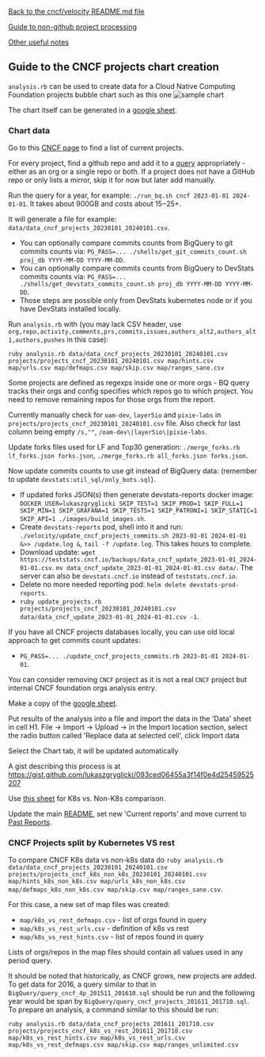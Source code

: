 [Back to the cncf/velocity README.md file](../README.md)

[Guide to non-github project processing](non_github_repositories.md)

[Other useful notes](other_notes.md)

## Guide to the CNCF projects chart creation

`analysis.rb` can be used to create data for a Cloud Native Computing Foundation projects bubble chart such as this one
![sample chart](./cncf_chart_example.png?raw=true "CNCF projects")

The chart itself can be generated in a [google sheet](https://docs.google.com/spreadsheets/d/1JdAZrQx52m3XVzloE7KK5ciI-Xu-P-swGxdV3T9pXoY/edit?usp=sharing).

### Chart data
Go to this [CNCF page](https://www.cncf.io/projects/) to find a list of current projects.

For every project, find a github repo and add it to a [query](BigQuery/velocity_cncf.sql) appropriately - either as an org or a single repo or both. If a project does not have a GitHub repo or only lists a mirror, skip it for now but later add manually.

Run the query for a year, for example: `./run_bq.sh cncf 2023-01-01 2024-01-01`. It takes about 900GB and costs about $15-$25+.

It will generate a file for example: `data/data_cncf_projects_20230101_20240101.csv`.

- You can optionally compare commits counts from BigQuery to git commits counts via: `PG_PASS=... ./shells/get_git_commits_count.sh proj_db YYYY-MM-DD YYYY-MM-DD`.
- You can optionally compare commits counts from BigQuery to DevStats commits counts via: `PG_PASS=... ./shells/get_devstats_commits_count.sh proj_db YYYY-MM-DD YYYY-MM-DD`.
- Those steps are possible only from DevStats kubernetes node or if you have DevStats installed locally.

Run `analysis.rb` with (you may lack CSV header, use `org,repo,activity,comments,prs,commits,issues,authors_alt2,authors_alt1,authors,pushes` in this case):
```
ruby analysis.rb data/data_cncf_projects_20230101_20240101.csv projects/projects_cncf_20230101_20240101.csv map/hints.csv map/urls.csv map/defmaps.csv map/skip.csv map/ranges_sane.csv
```

Some projects are defined as regexps inside one or more orgs - BQ query tracks their orgs and config specifies which repos go to which project. You need to remove remaining repos for those orgs from the report.

Currently manually check for `oam-dev`, `layer5io` and `pixie-labs` in `projects/projects_cncf_20230101_20240101.csv` file. Also check for last column being empty `/s,""`, `/oam-dev\|layer5io\|pixie-labs`.

Update forks files used for LF and Top30 generation: `./merge_forks.rb lf_forks.json forks.json`, `./merge_forks.rb all_forks.json forks.json`.

Now update commits counts to use git instead of BigQuery data: (remember to update `devstats:util_sql/only_bots.sql`).

- If updated forks JSON(s) then generate devstats-reports docker image: `DOCKER_USER=lukaszgryglicki SKIP_TEST=1 SKIP_PROD=1 SKIP_FULL=1 SKIP_MIN=1 SKIP_GRAFANA=1 SKIP_TESTS=1 SKIP_PATRONI=1 SKIP_STATIC=1 SKIP_API=1 ./images/build_images.sh`.
- Create `devstats-reports` pod, shell into it and run: `./velocity/update_cncf_projects_commits.sh 2023-01-01 2024-01-01 &>> /update.log &`, `tail -f /update.log`. This takes hours to complete.
- Download update: `wget https://teststats.cncf.io/backups/data_cncf_update_2023-01-01_2024-01-01.csv`. `mv data_cncf_update_2023-01-01_2024-01-01.csv data/`. The server can also be `devstats.cncf.io` instead of `teststats.cncf.io`.
- Delete no more needed reporting pod: `helm delete devstats-prod-reports`.
- `ruby update_projects.rb projects/projects_cncf_20230101_20240101.csv data/data_cncf_update_2023-01-01_2024-01-01.csv -1`.

If you have all CNCF projects databases locally, you can use old local approach to get commits count updates:

- `PG_PASS=... ./update_cncf_projects_commits.rb 2023-01-01 2024-01-01`.

You can consider removing `CNCF` project as it is not a real `CNCF` project but internal CNCF foundation orgs analysis entry.

Make a copy of the [google sheet](https://docs.google.com/spreadsheets/d/1wEnJ9OD_M4J3guZOccIVy_8OOQCX-tsgZOefK0TQ5bY/edit?usp=sharing).

Put results of the analysis into a file and import the data in the 'Data' sheet in cell H1.
File -> Import -> Upload -> in the Import location section, select the radio button called 'Replace data at selected cell', click Import data

Select the Chart tab, it will be updated automatically

A gist describing this process is at https://gist.github.com/lukaszgryglicki/093ced06455a3f14f0e4d25459525207

Use [this sheet](https://docs.google.com/spreadsheets/d/1j_L8AL137U8R3TclNo9b79m2r0nZi3b484PAqqeY-H8/edit?usp=sharing) for K8s vs. Non-K8s comparison.

Update the main [README](https://github.com/cncf/velocity#current-reports), set new 'Current reports' and move current to [Past Reports](https://github.com/cncf/velocity#past-reports).

### CNCF Projects split by Kubernetes VS rest

To compare CNCF K8s data vs non-k8s data do `ruby analysis.rb data/data_cncf_projects_20230101_20240101.csv projects/projects_cncf_k8s_non_k8s_20230101_20240101.csv map/hints_k8s_non_k8s.csv map/urls_k8s_non_k8s.csv map/defmaps_k8s_non_k8s.csv map/skip.csv map/ranges_sane.csv`.

For this case, a new set of map files was created:
- `map/k8s_vs_rest_defmaps.csv` - list of orgs found in query
- `map/k8s_vs_rest_urls.csv` - definition of k8s vs rest
- `map/k8s_vs_rest_hints.csv` - list of repos found in query

Lists of orgs/repos in the map files should contain all values used in any period query.

It should be noted that historically, as CNCF grows, new projects are added. To get data for 2016, a query similar to that in `BigQuery/query_cncf_4p_201511_201610.sql` should be run and the following year would be span by `BigQuery/query_cncf_projects_201611_201710.sql`.
To prepare an analysis, a command similar to this should be run:
```
ruby analysis.rb data/data_cncf_projects_201611_201710.csv projects/projects_cncf_k8s_vs_rest_201611_201710.csv map/k8s_vs_rest_hints.csv map/k8s_vs_rest_urls.csv map/k8s_vs_rest_defmaps.csv map/skip.csv map/ranges_unlimited.csv
```
